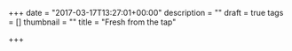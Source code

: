 +++
date = "2017-03-17T13:27:01+00:00"
description = ""
draft = true
tags = []
thumbnail = ""
title = "Fresh from the tap"

+++
